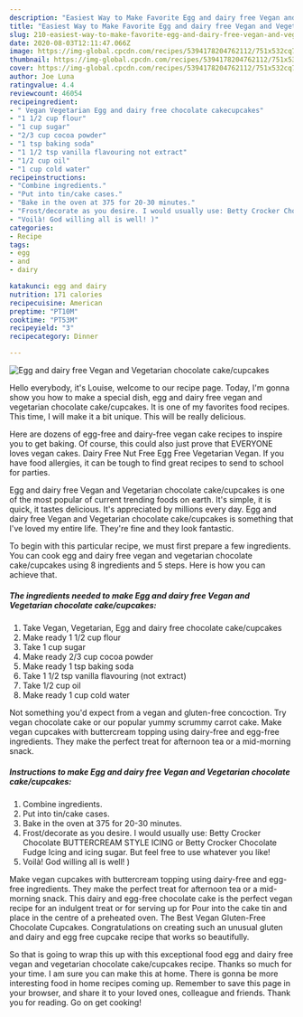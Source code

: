 ```yaml
---
description: "Easiest Way to Make Favorite Egg and dairy free Vegan and Vegetarian chocolate cake/cupcakes"
title: "Easiest Way to Make Favorite Egg and dairy free Vegan and Vegetarian chocolate cake/cupcakes"
slug: 210-easiest-way-to-make-favorite-egg-and-dairy-free-vegan-and-vegetarian-chocolate-cake-cupcakes
date: 2020-08-03T12:11:47.066Z
image: https://img-global.cpcdn.com/recipes/5394178204762112/751x532cq70/egg-and-dairy-free-vegan-and-vegetarian-chocolate-cakecupcakes-recipe-main-photo.jpg
thumbnail: https://img-global.cpcdn.com/recipes/5394178204762112/751x532cq70/egg-and-dairy-free-vegan-and-vegetarian-chocolate-cakecupcakes-recipe-main-photo.jpg
cover: https://img-global.cpcdn.com/recipes/5394178204762112/751x532cq70/egg-and-dairy-free-vegan-and-vegetarian-chocolate-cakecupcakes-recipe-main-photo.jpg
author: Joe Luna
ratingvalue: 4.4
reviewcount: 46054
recipeingredient:
- " Vegan Vegetarian Egg and dairy free chocolate cakecupcakes"
- "1 1/2 cup flour"
- "1 cup sugar"
- "2/3 cup cocoa powder"
- "1 tsp baking soda"
- "1 1/2 tsp vanilla flavouring not extract"
- "1/2 cup oil"
- "1 cup cold water"
recipeinstructions:
- "Combine ingredients."
- "Put into tin/cake cases."
- "Bake in the oven at 375 for 20-30 minutes."
- "Frost/decorate as you desire. I would usually use: Betty Crocker Chocolate BUTTERCREAM STYLE ICING or Betty Crocker Chocolate Fudge Icing and icing sugar. But feel free to use whatever you like!"
- "Voilà! God willing all is well! )"
categories:
- Recipe
tags:
- egg
- and
- dairy

katakunci: egg and dairy 
nutrition: 171 calories
recipecuisine: American
preptime: "PT10M"
cooktime: "PT53M"
recipeyield: "3"
recipecategory: Dinner

---
```



![Egg and dairy free Vegan and Vegetarian chocolate cake/cupcakes](https://img-global.cpcdn.com/recipes/5394178204762112/751x532cq70/egg-and-dairy-free-vegan-and-vegetarian-chocolate-cakecupcakes-recipe-main-photo.jpg)

Hello everybody, it's Louise, welcome to our recipe page. Today, I'm gonna show you how to make a special dish, egg and dairy free vegan and vegetarian chocolate cake/cupcakes. It is one of my favorites food recipes. This time, I will make it a bit unique. This will be really delicious.

Here are dozens of egg-free and dairy-free vegan cake recipes to inspire you to get baking. Of course, this could also just prove that EVERYONE loves vegan cakes. Dairy Free Nut Free Egg Free Vegetarian Vegan. If you have food allergies, it can be tough to find great recipes to send to school for parties.

Egg and dairy free Vegan and Vegetarian chocolate cake/cupcakes is one of the most popular of current trending foods on earth. It's simple, it is quick, it tastes delicious. It's appreciated by millions every day. Egg and dairy free Vegan and Vegetarian chocolate cake/cupcakes is something that I've loved my entire life. They're fine and they look fantastic.


To begin with this particular recipe, we must first prepare a few ingredients. You can cook egg and dairy free vegan and vegetarian chocolate cake/cupcakes using 8 ingredients and 5 steps. Here is how you can achieve that.

<!--inarticleads1-->

##### The ingredients needed to make Egg and dairy free Vegan and Vegetarian chocolate cake/cupcakes:

1. Take  Vegan, Vegetarian, Egg and dairy free chocolate cake/cupcakes
1. Make ready 1 1/2 cup flour
1. Take 1 cup sugar
1. Make ready 2/3 cup cocoa powder
1. Make ready 1 tsp baking soda
1. Take 1 1/2 tsp vanilla flavouring (not extract)
1. Take 1/2 cup oil
1. Make ready 1 cup cold water


Not something you&#39;d expect from a vegan and gluten-free concoction. Try vegan chocolate cake or our popular yummy scrummy carrot cake. Make vegan cupcakes with buttercream topping using dairy-free and egg-free ingredients. They make the perfect treat for afternoon tea or a mid-morning snack. 

<!--inarticleads2-->

##### Instructions to make Egg and dairy free Vegan and Vegetarian chocolate cake/cupcakes:

1. Combine ingredients.
1. Put into tin/cake cases.
1. Bake in the oven at 375 for 20-30 minutes.
1. Frost/decorate as you desire. I would usually use: Betty Crocker Chocolate BUTTERCREAM STYLE ICING or Betty Crocker Chocolate Fudge Icing and icing sugar. But feel free to use whatever you like!
1. Voilà! God willing all is well! )


Make vegan cupcakes with buttercream topping using dairy-free and egg-free ingredients. They make the perfect treat for afternoon tea or a mid-morning snack. This dairy and egg-free chocolate cake is the perfect vegan recipe for an indulgent treat or for serving up for Pour into the cake tin and place in the centre of a preheated oven. The Best Vegan Gluten-Free Chocolate Cupcakes. Congratulations on creating such an unusual gluten and dairy and egg free cupcake recipe that works so beautifully. 

So that is going to wrap this up with this exceptional food egg and dairy free vegan and vegetarian chocolate cake/cupcakes recipe. Thanks so much for your time. I am sure you can make this at home. There is gonna be more interesting food in home recipes coming up. Remember to save this page in your browser, and share it to your loved ones, colleague and friends. Thank you for reading. Go on get cooking!
